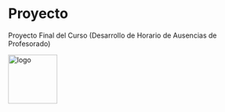 # Proyecto
Proyecto Final del Curso (Desarrollo de Horario de Ausencias de Profesorado)

<img src="https://pbs.twimg.com/profile_images/3658661792/5c71b7b6ab15cbd10bb8f3fb0afd20fd_400x400.jpeg" alt="logo" width="100" height="100"/>
